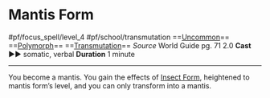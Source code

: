# Mantis Form
#pf/focus_spell/level_4 #pf/school/transmutation 
==[Uncommon](../../../Traits/Uncommon.md)== ==[Polymorph](../../../Traits/Polymorph.md)== ==[Transmutation](../../../Traits/Transmutation.md)==
*Source* World Guide pg. 71 2.0
**Cast** ►► somatic, verbal
**Duration** 1 minute

---
You become a mantis. You gain the effects of [Insect Form](../../Spells/Level%203/Insect%20Form.md), heightened to mantis form’s level, and you can only transform into a mantis.